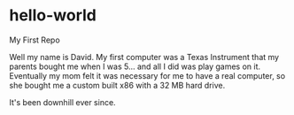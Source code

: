 # hello-world
My First Repo

Well my name is David. My first computer was a Texas Instrument that my parents bought me when I was 5... and all I did was play games on it. Eventually my mom felt it was necessary for me to have a real computer, so she bought me a custom built x86 with a 32 MB hard drive.

It's been downhill ever since.
